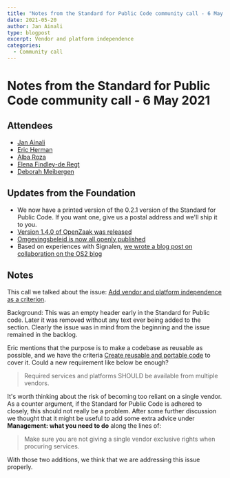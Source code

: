 ```yaml
---
title: "Notes from the Standard for Public Code community call - 6 May 2021"
date: 2021-05-20
author: Jan Ainali
type: blogpost
excerpt: Vendor and platform independence
categories:
  - Community call
---
```


# Notes from the Standard for Public Code community call - 6 May 2021

## Attendees

* [Jan Ainali](https://publiccode.net/who-we-are/team/jan-ainali.html)
* [Eric Herman](https://publiccode.net/who-we-are/team/eric-herman.html)
* [Alba Roza](https://publiccode.net/who-we-are/team/alba-roza.html)
* [Elena Findley-de Regt](https://publiccode.net/team/elena-findley-de-regt.html)
* [Deborah Meibergen](https://publiccode.net/who-we-are/team/deborah-meibergen.html)

## Updates from the Foundation

- We now have a printed version of the 0.2.1 version of the Standard for Public Code. If you want one, give us a postal address and we'll ship it to you.
- [Version 1.4.0 of OpenZaak was released](https://open-zaak.readthedocs.io/en/stable/development/changelog.html#id1)
- [Omgevingsbeleid is now all openly published](https://github.com/Provincie-Zuid-Holland)
- Based on experiences with Signalen, [we wrote a blog post on collaboration on the OS2 blog](https://os2.eu/blog/blog-samarbete-i-praktiken#english)

## Notes

This call we talked about the issue: [Add vendor and platform independence as a criterion](https://github.com/publiccodenet/standard/issues/47).

Background: This was an empty header early in the Standard for Public code.
Later it was removed without any text ever being added to the section.
Clearly the issue was in mind from the beginning and the issue remained in the backlog. 

Eric mentions that the purpose is to make a codebase as reusable as possible, and we have the criteria [Create reusable and portable code](https://standard.publiccode.net/criteria/reusable-and-portable-codebases.html) to cover it.
Could a new requirement like below be enough?

> Required services and platforms SHOULD be available from multiple vendors.

It's worth thinking about the risk of becoming too reliant on a single vendor.
As a counter argument, if the Standard for Public Code is adhered to closely, this should not really be a problem.
After some further discussion we thought that it might be useful to add some extra advice under **Management: what you need to do** along the lines of:

> Make sure you are not giving a single vendor exclusive rights when procuring services.

With those two additions, we think that we are addressing this issue properly.
